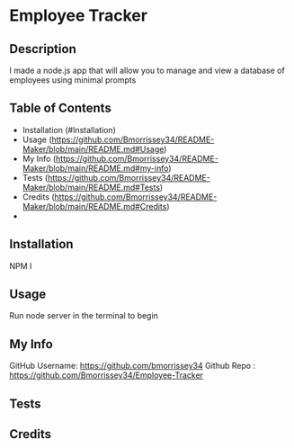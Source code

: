 # Employee Tracker



## Description
I made a node.js app that will allow you to manage and view a database of employees using minimal prompts

## Table of Contents

- Installation (#Installation)
- Usage (https://github.com/Bmorrissey34/README-Maker/blob/main/README.md#Usage)
- My Info (https://github.com/Bmorrissey34/README-Maker/blob/main/README.md#my-info)
- Tests (https://github.com/Bmorrissey34/README-Maker/blob/main/README.md#Tests)
- Credits (https://github.com/Bmorrissey34/README-Maker/blob/main/README.md#Credits)
- 


## Installation
NPM I

## Usage
Run node server in the terminal to begin

## My Info
GitHub Username: https://github.com/bmorrissey34
Github Repo : https://github.com/Bmorrissey34/Employee-Tracker

## Tests
      

## Credits
    

    
    